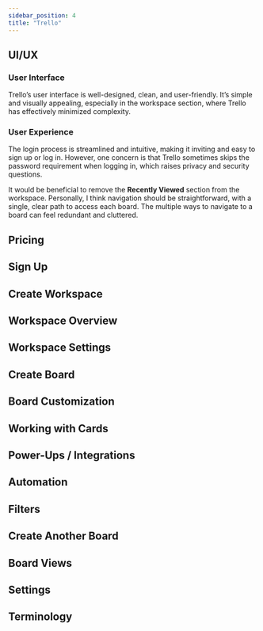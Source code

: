 ```yaml
---
sidebar_position: 4
title: "Trello"
---
```


## UI/UX

### User Interface

Trello’s user interface is well-designed, clean, and user-friendly. It’s simple and visually appealing, especially in the workspace section, where Trello has effectively minimized complexity.

### User Experience

The login process is streamlined and intuitive, making it inviting and easy to sign up or log in. However, one concern is that Trello sometimes skips the password requirement when logging in, which raises privacy and security questions.
  
It would be beneficial to remove the **Recently Viewed** section from the workspace. Personally, I think navigation should be straightforward, with a single, clear path to access each board. The multiple ways to navigate to a board can feel redundant and cluttered.

## Pricing

## Sign Up

## Create Workspace

## Workspace Overview

## Workspace Settings

## Create Board

## Board Customization

## Working with Cards

## Power-Ups / Integrations

## Automation

## Filters

## Create Another Board

## Board Views

## Settings

## Terminology
